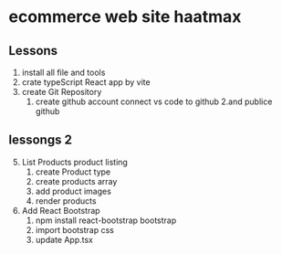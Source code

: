 # ecommerce web site haatmax

## Lessons

1. install all file and tools
2. crate typeScript React app by vite
3. create Git Repository
   1. create github account
      connect vs code to github
      2.and publice github

## lessongs 2

5. List Products product listing
   1. create Product type
   2. create products array
   3. add product images
   4. render products
6. Add React Bootstrap
   1. npm install react-bootstrap bootstrap
   2. import bootstrap css
   3. update App.tsx

